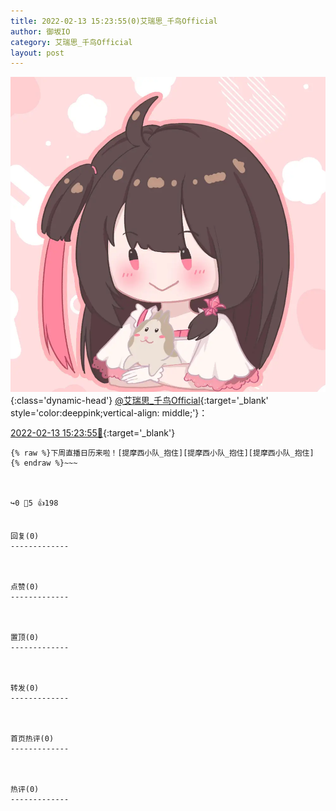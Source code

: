 ```yaml
---
title: 2022-02-13 15:23:55(0)艾瑞思_千鸟Official
author: 御坂IO
category: 艾瑞思_千鸟Official
layout: post
---
```


![img](/images/7e08840c56f251de28bdf766b647bd5fe9a5d50a.jpg){:class='dynamic-head'}
[@艾瑞思_千鸟Official](https://space.bilibili.com/1090010845/dynamic){:target='_blank' style='color:deeppink;vertical-align: middle;'}：

[2022-02-13 15:23:55🔗](https://t.bilibili.com/626629865858991823){:target='_blank'}

~~~
{% raw %}下周直播日历来啦！[提摩西小队_抱住][提摩西小队_抱住][提摩西小队_抱住]
{% endraw %}~~~



↪️0 💬5 👍198


回复(0)
-------------



点赞(0)
-------------



置顶(0)
-------------



转发(0)
-------------



首页热评(0)
-------------



热评(0)
-------------



